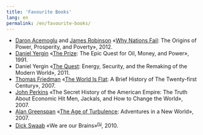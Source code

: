 ```yaml
---
title: 'Favourite Books'
lang: en
permalink: /en/favourite-books/
---
```


* [Daron Acemoglu](https://en.wikipedia.org/wiki/Daron_Acemoglu) and [James Robinson](https://en.wikipedia.org/wiki/James_A._Robinson_(economist)) «[Why Nations Fail](https://en.wikipedia.org/wiki/Why_Nations_Fail): The Origins of Power, Prosperity, and Poverty», 2012.
* [Daniel Yergin](https://en.wikipedia.org/wiki/Daniel_Yergin) «[The Prize](https://en.wikipedia.org/wiki/The_Prize:_The_Epic_Quest_for_Oil,_Money,_and_Power): The Epic Quest for Oil, Money, and Power», 1991.
* Daniel Yergin «[The Quest](https://en.wikipedia.org/wiki/The_Quest:_Energy,_Security,_and_the_Remaking_of_the_Modern_World): Energy, Security, and the Remaking of the Modern World», 2011.
* [Thomas Friedman](https://en.wikipedia.org/wiki/Thomas_Friedman) «[The World Is Flat](https://en.wikipedia.org/wiki/The_World_Is_Flat): A Brief History of The Twenty-first Century», 2007.
* [John Perkins](https://en.wikipedia.org/wiki/John_Perkins_(author)) «The Secret History of the American Empire: The Truth About Economic Hit Men, Jackals, and How to Change the World», 2007. 
* [Alan Greenspan](https://en.wikipedia.org/wiki/Alan_Greenspan) «[The Age of Turbulence](https://en.wikipedia.org/wiki/The_Age_of_Turbulence): Adventures in a New World», 2007.
* [Dick Swaab](https://en.wikipedia.org/wiki/Dick_Swaab) «We are our Brains»<sup>[ru](https://ru.wikipedia.org/wiki/Мы_—_это_наш_мозг._От_матки_до_Альцгеймера)</sup>, 2010.

